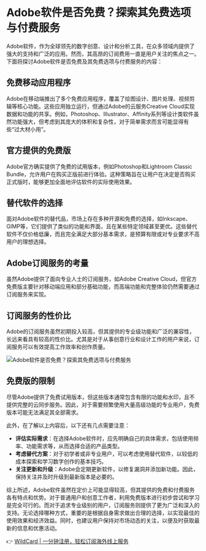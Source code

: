 # Adobe软件是否免费？探索其免费选项与付费服务

Adobe软件，作为全球领先的数字创意、设计和分析工具，在众多领域内提供了强大的支持和广泛的应用。然而，其高昂的订阅费用一直是用户关注的焦点之一。下面将探讨Adobe软件是否免费及其免费选项与付费服务的内容：

## 免费移动应用程序

Adobe在移动端推出了多个免费应用程序，覆盖了绘图设计、图片处理、视频剪辑等核心功能。这些应用独立运行，但通过Adobe的云服务Creative Cloud实现数据和功能的共享。例如，Photoshop、Illustrator、Affinity系列等设计类软件虽然功能强大，但考虑到其庞大的体积和复杂性，对于简单需求而言可能显得有些“过大材小用”。

## 官方提供的免费版

Adobe官方确实提供了免费的试用版本，例如Photoshop和Lightroom Classic Bundle，允许用户在购买正版前进行体验。这种策略旨在让用户在决定是否购买正式版时，能够更加全面地评估软件的实际使用效果。

## 替代软件的选择

面对Adobe软件的替代品，市场上存在多种开源和免费的选择，如Inkscape、GIMP等，它们提供了类似的功能和界面，且在某些特定领域甚至更优。这些替代软件不仅价格低廉，而且完全满足大部分基本需求，是预算有限或对专业要求不高用户的理想选择。

## Adobe订阅服务的考量

虽然Adobe提供了面向专业人士的订阅服务，如Adobe Creative Cloud，但官方免费版主要针对移动端应用和部分基础功能，而高端功能和完整体验仍然需要通过订阅服务来实现。

## 订阅服务的性价比

Adobe的订阅服务虽然初期投入较高，但其提供的专业级功能和广泛的兼容性，长远来看具有较高的性价比。尤其是对于从事创意行业和设计工作的用户来说，订阅服务可以有效提高工作效率和创作质量。

![Adobe软件是否免费？探索其免费选项与付费服务](https://bbtdd.com/img/9779528680580189.webp)

## 免费版的限制

尽管Adobe提供了免费试用版本，但这些版本通常包含有限的功能和水印，且不提供完整的云同步服务。因此，对于需要频繁使用大量高级功能的专业用户，免费版本可能无法满足其全部需求。

此外，在了解以上内容后，以下还有几点需要注意：

- **评估实际需求**：在选择Adobe软件时，应先明确自己的具体需求，包括使用频率、功能需求等，从而选择合适的产品类型。
- **考虑替代方案**：对于初学者或非专业用户，可以考虑使用替代软件，以较低的成本探索和学习数字创作的基本技巧。
- **关注更新和升级**：Adobe会定期更新软件，以修复漏洞并添加新功能。因此，保持关注并及时升级到最新版本是必要的。

综上所述，Adobe软件虽然在定价上可能显得较高，但其提供的免费和付费服务各有特点和优势。对于普通用户和创意工作者，利用免费版本进行初步尝试和学习是完全可行的。而对于追求专业级别的用户，订阅服务则提供了更为广泛和深入的支持。无论选择哪种方式，重要的是根据自身需求做出合理的选择，以实现最佳的使用效果和经济效益。同时，也建议用户保持对市场动态的关注，以便及时获取最新的信息和优惠活动。

👉 [WildCard | 一分钟注册，轻松订阅海外线上服务](https://bbtdd.com/WildCard)